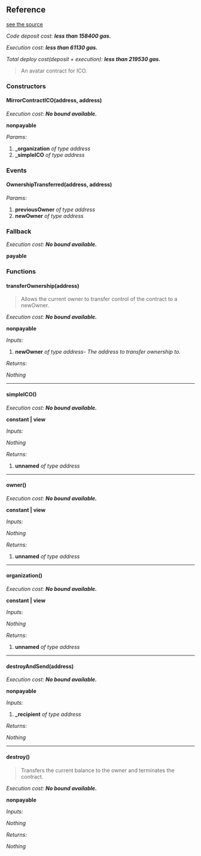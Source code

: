 
## Reference
[see the source](https://github.com/daostack/arc/tree/master/contracts/universalSchemes/SimpleICO.sol)

*Code deposit cost: **less than 158400 gas.***

*Execution cost: **less than 61130 gas.***

*Total deploy cost(deposit + execution): **less than 219530 gas.***

> An avatar contract for ICO.

### Constructors
#### MirrorContractICO(address, address)

*Execution cost: **No bound available.***

**nonpayable**

*Params:*

1. **_organization** *of type address*
2. **_simpleICO** *of type address*


### Events
#### OwnershipTransferred(address, address)
*Params:*

1. **previousOwner** *of type address*
2. **newOwner** *of type address*


### Fallback
*Execution cost: **No bound available.***

**payable**



### Functions
#### transferOwnership(address)
> Allows the current owner to transfer control of the contract to a newOwner.

*Execution cost: **No bound available.***

**nonpayable**

*Inputs:*

1. **newOwner** *of type address- The address to transfer ownership to.*

*Returns:*

*Nothing*

---
#### simpleICO()

*Execution cost: **No bound available.***

**constant | view**

*Inputs:*

*Nothing*

*Returns:*

1. **unnamed** *of type address*

---
#### owner()

*Execution cost: **No bound available.***

**constant | view**

*Inputs:*

*Nothing*

*Returns:*

1. **unnamed** *of type address*

---
#### organization()

*Execution cost: **No bound available.***

**constant | view**

*Inputs:*

*Nothing*

*Returns:*

1. **unnamed** *of type address*

---
#### destroyAndSend(address)

*Execution cost: **No bound available.***

**nonpayable**

*Inputs:*

1. **_recipient** *of type address*

*Returns:*

*Nothing*

---
#### destroy()
> Transfers the current balance to the owner and terminates the contract.

*Execution cost: **No bound available.***

**nonpayable**

*Inputs:*

*Nothing*

*Returns:*

*Nothing*


